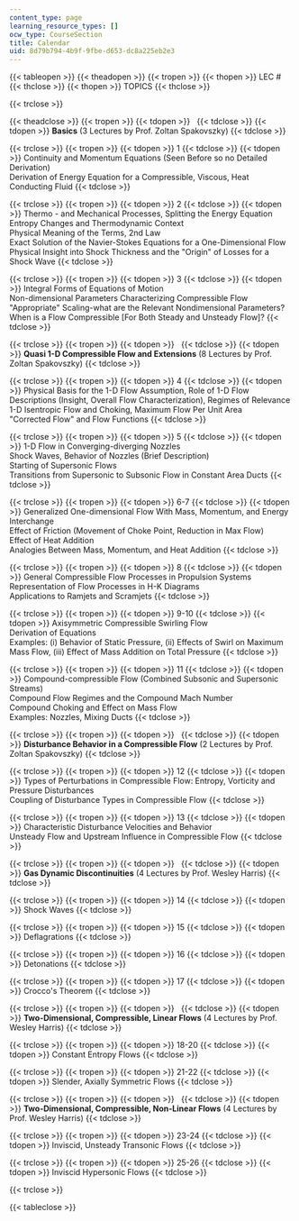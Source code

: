 ```yaml
---
content_type: page
learning_resource_types: []
ocw_type: CourseSection
title: Calendar
uid: 8d79b794-4b9f-9fbe-d653-dc8a225eb2e3
---
```


{{< tableopen >}}
{{< theadopen >}}
{{< tropen >}}
{{< thopen >}}
LEC #
{{< thclose >}}
{{< thopen >}}
TOPICS
{{< thclose >}}

{{< trclose >}}

{{< theadclose >}}
{{< tropen >}}
{{< tdopen >}}
 
{{< tdclose >}}
{{< tdopen >}}
**Basics** (3 Lectures by Prof. Zoltan Spakovszky)
{{< tdclose >}}

{{< trclose >}}
{{< tropen >}}
{{< tdopen >}}
1
{{< tdclose >}}
{{< tdopen >}}
Continuity and Momentum Equations (Seen Before so no Detailed Derivation)  
Derivation of Energy Equation for a Compressible, Viscous, Heat Conducting Fluid
{{< tdclose >}}

{{< trclose >}}
{{< tropen >}}
{{< tdopen >}}
2
{{< tdclose >}}
{{< tdopen >}}
Thermo - and Mechanical Processes, Splitting the Energy Equation  
Entropy Changes and Thermodynamic Context  
Physical Meaning of the Terms, 2nd Law  
Exact Solution of the Navier-Stokes Equations for a One-Dimensional Flow  
Physical Insight into Shock Thickness and the "Origin" of Losses for a Shock Wave
{{< tdclose >}}

{{< trclose >}}
{{< tropen >}}
{{< tdopen >}}
3
{{< tdclose >}}
{{< tdopen >}}
Integral Forms of Equations of Motion  
Non-dimensional Parameters Characterizing Compressible Flow  
"Appropriate" Scaling-what are the Relevant Nondimensional Parameters?  
When is a Flow Compressible \[For Both Steady and Unsteady Flow\]?
{{< tdclose >}}

{{< trclose >}}
{{< tropen >}}
{{< tdopen >}}
 
{{< tdclose >}}
{{< tdopen >}}
**Quasi 1-D Compressible Flow and Extensions** (8 Lectures by Prof. Zoltan Spakovszky)
{{< tdclose >}}

{{< trclose >}}
{{< tropen >}}
{{< tdopen >}}
4
{{< tdclose >}}
{{< tdopen >}}
Physical Basis for the 1-D Flow Assumption, Role of 1-D Flow Descriptions (Insight, Overall Flow Characterization), Regimes of Relevance  
1-D Isentropic Flow and Choking, Maximum Flow Per Unit Area  
"Corrected Flow" and Flow Functions
{{< tdclose >}}

{{< trclose >}}
{{< tropen >}}
{{< tdopen >}}
5
{{< tdclose >}}
{{< tdopen >}}
1-D Flow in Converging-diverging Nozzles  
Shock Waves, Behavior of Nozzles (Brief Description)  
Starting of Supersonic Flows  
Transitions from Supersonic to Subsonic Flow in Constant Area Ducts
{{< tdclose >}}

{{< trclose >}}
{{< tropen >}}
{{< tdopen >}}
6-7
{{< tdclose >}}
{{< tdopen >}}
Generalized One-dimensional Flow With Mass, Momentum, and Energy Interchange  
Effect of Friction (Movement of Choke Point, Reduction in Max Flow)  
Effect of Heat Addition  
Analogies Between Mass, Momentum, and Heat Addition
{{< tdclose >}}

{{< trclose >}}
{{< tropen >}}
{{< tdopen >}}
8
{{< tdclose >}}
{{< tdopen >}}
General Compressible Flow Processes in Propulsion Systems  
Representation of Flow Processes in H-K Diagrams  
Applications to Ramjets and Scramjets
{{< tdclose >}}

{{< trclose >}}
{{< tropen >}}
{{< tdopen >}}
9-10
{{< tdclose >}}
{{< tdopen >}}
Axisymmetric Compressible Swirling Flow  
Derivation of Equations  
Examples: (i) Behavior of Static Pressure, (ii) Effects of Swirl on Maximum Mass Flow, (iii) Effect of Mass Addition on Total Pressure
{{< tdclose >}}

{{< trclose >}}
{{< tropen >}}
{{< tdopen >}}
11
{{< tdclose >}}
{{< tdopen >}}
Compound-compressible Flow (Combined Subsonic and Supersonic Streams)  
Compound Flow Regimes and the Compound Mach Number  
Compound Choking and Effect on Mass Flow  
Examples: Nozzles, Mixing Ducts
{{< tdclose >}}

{{< trclose >}}
{{< tropen >}}
{{< tdopen >}}
 
{{< tdclose >}}
{{< tdopen >}}
**Disturbance Behavior in a Compressible Flow** (2 Lectures by Prof. Zoltan Spakovszky)
{{< tdclose >}}

{{< trclose >}}
{{< tropen >}}
{{< tdopen >}}
12
{{< tdclose >}}
{{< tdopen >}}
Types of Perturbations in Compressible Flow: Entropy, Vorticity and Pressure Disturbances  
Coupling of Disturbance Types in Compressible Flow
{{< tdclose >}}

{{< trclose >}}
{{< tropen >}}
{{< tdopen >}}
13
{{< tdclose >}}
{{< tdopen >}}
Characteristic Disturbance Velocities and Behavior  
Unsteady Flow and Upstream Influence in Compressible Flow
{{< tdclose >}}

{{< trclose >}}
{{< tropen >}}
{{< tdopen >}}
 
{{< tdclose >}}
{{< tdopen >}}
**Gas Dynamic Discontinuities** (4 Lectures by Prof. Wesley Harris)
{{< tdclose >}}

{{< trclose >}}
{{< tropen >}}
{{< tdopen >}}
14
{{< tdclose >}}
{{< tdopen >}}
Shock Waves
{{< tdclose >}}

{{< trclose >}}
{{< tropen >}}
{{< tdopen >}}
15
{{< tdclose >}}
{{< tdopen >}}
Deflagrations
{{< tdclose >}}

{{< trclose >}}
{{< tropen >}}
{{< tdopen >}}
16
{{< tdclose >}}
{{< tdopen >}}
Detonations
{{< tdclose >}}

{{< trclose >}}
{{< tropen >}}
{{< tdopen >}}
17
{{< tdclose >}}
{{< tdopen >}}
Crocco's Theorem
{{< tdclose >}}

{{< trclose >}}
{{< tropen >}}
{{< tdopen >}}
 
{{< tdclose >}}
{{< tdopen >}}
**Two-Dimensional, Compressible, Linear Flows** (4 Lectures by Prof. Wesley Harris)
{{< tdclose >}}

{{< trclose >}}
{{< tropen >}}
{{< tdopen >}}
18-20
{{< tdclose >}}
{{< tdopen >}}
Constant Entropy Flows
{{< tdclose >}}

{{< trclose >}}
{{< tropen >}}
{{< tdopen >}}
21-22
{{< tdclose >}}
{{< tdopen >}}
Slender, Axially Symmetric Flows
{{< tdclose >}}

{{< trclose >}}
{{< tropen >}}
{{< tdopen >}}
 
{{< tdclose >}}
{{< tdopen >}}
**Two-Dimensional, Compressible, Non-Linear Flows** (4 Lectures by Prof. Wesley Harris)
{{< tdclose >}}

{{< trclose >}}
{{< tropen >}}
{{< tdopen >}}
23-24
{{< tdclose >}}
{{< tdopen >}}
Inviscid, Unsteady Transonic Flows
{{< tdclose >}}

{{< trclose >}}
{{< tropen >}}
{{< tdopen >}}
25-26
{{< tdclose >}}
{{< tdopen >}}
Inviscid Hypersonic Flows
{{< tdclose >}}

{{< trclose >}}

{{< tableclose >}}